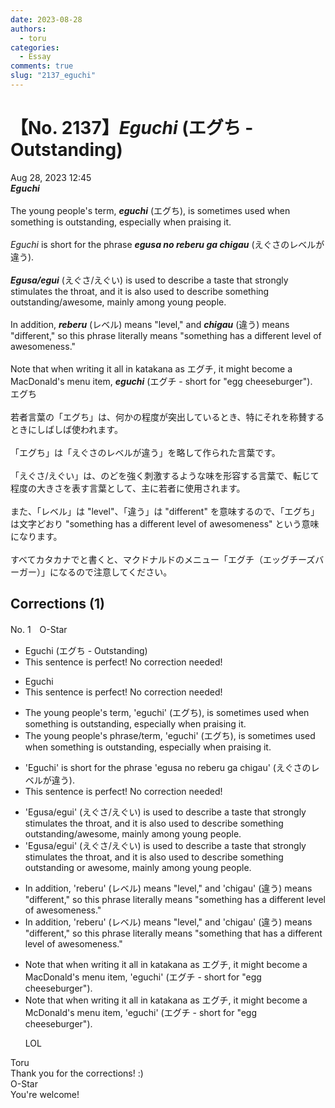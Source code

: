 ```yaml
---
date: 2023-08-28
authors:
  - toru
categories:
  - Essay
comments: true
slug: "2137_eguchi"
---
```


# 【No. 2137】<strong><em>Eguchi</strong></em> (エグち - Outstanding)
<div class="date">Aug 28, 2023 12:45</div>
<div id="post"><div id="body_show_ori">
<strong><em>Eguchi</strong></em><br/><br/>The young people's term, <strong><em>eguchi</em></strong> (エグち), is sometimes used when something is outstanding, especially when praising it.<br/><br/><em>Eguchi</em> is short for the phrase <strong><em>egusa no reberu ga chigau</em></strong> (えぐさのレベルが違う).<br/><br/><strong><em>Egusa/egui</em></strong> (えぐさ/えぐい) is used to describe a taste that strongly stimulates the throat, and it is also used to describe something outstanding/awesome, mainly among young people.<br/><br/>In addition, <strong><em>reberu</em></strong> (レベル) means "level," and <strong><em>chigau</em></strong> (違う) means "different," so this phrase literally means "something has a different level of awesomeness."<br/><br/>Note that when writing it all in katakana as エグチ, it might become a MacDonald's menu item, <strong><em>eguchi</em></strong> (エグチ - short for "egg cheeseburger").
</div></div>

<!-- more -->

<div id="post_ja"><div id="body_show_mo">
エグち<br/><br/>若者言葉の「エグち」は、何かの程度が突出しているとき、特にそれを称賛するときにしばしば使われます。<br/><br/>「エグち」は「えぐさのレベルが違う」を略して作られた言葉です。<br/><br/>「えぐさ/えぐい」は、のどを強く刺激するような味を形容する言葉で、転じて程度の大きさを表す言葉として、主に若者に使用されます。<br/><br/>また、「レベル」は "level"、「違う」は "different" を意味するので、「エグち」は文字どおり "something has a different level of awesomeness" という意味になります。<br/><br/>すべてカタカナでと書くと、マクドナルドのメニュー「エグチ（エッグチーズバーガー）」になるので注意してください。
</div></div>

## Corrections (1)
<div id="block"><div class="first_name"> No. 1　<span class="just_name">O-Star</span></div><div id="block2">
<ul class="correction_field">
<li class="incorrect">Eguchi (エグち - Outstanding)</li>
<li class="corrected perfect">This sentence is perfect! No correction needed!</li>
</ul>
<ul class="correction_field">
<li class="incorrect">Eguchi</li>
<li class="corrected perfect">This sentence is perfect! No correction needed!</li>
</ul>
<ul class="correction_field">
<li class="incorrect">The young people's term, 'eguchi' (エグち), is sometimes used when something is outstanding, especially when praising it.</li>
<li class="corrected correct">
The young people's <span class="f_blue">phrase/term</span>, 'eguchi' (エグち), is sometimes used when something is outstanding, especially when praising it.
</li>
</ul>
<ul class="correction_field">
<li class="incorrect">'Eguchi' is short for the phrase 'egusa no reberu ga chigau' (えぐさのレベルが違う).</li>
<li class="corrected perfect">This sentence is perfect! No correction needed!</li>
</ul>
<ul class="correction_field">
<li class="incorrect">'Egusa/egui' (えぐさ/えぐい) is used to describe a taste that strongly stimulates the throat, and it is also used to describe something outstanding/awesome, mainly among young people.</li>
<li class="corrected correct">
'Egusa/egui' (えぐさ/えぐい) is used to describe a taste that strongly stimulates the throat, and it is also used to describe something outstanding <span class="f_bold">or </span>awesome, mainly among young people.
</li>
</ul>
<ul class="correction_field">
<li class="incorrect">In addition, 'reberu' (レベル) means "level," and 'chigau' (違う) means "different," so this phrase literally means "something has a different level of awesomeness."</li>
<li class="corrected correct">
In addition, 'reberu' (レベル) means "level," and 'chigau' (違う) means "different," so this phrase literally means "something <span class="f_bold">that </span>has a different level of awesomeness."
</li>
</ul>
<ul class="correction_field">
<li class="incorrect">Note that when writing it all in katakana as エグチ, it might become a MacDonald's menu item, 'eguchi' (エグチ - short for "egg cheeseburger").</li>
<li class="corrected correct">
Note that when writing it all in katakana as エグチ, it might become a <span class="f_bold">McDonald's </span>menu item, 'eguchi' (エグチ - short for "egg cheeseburger").
<p class="correction_comment">LOL</p>
</li>
</ul>
</div><div class="name"><span class="just_name">Toru</span><br>
Thank you for the corrections! :)
</div>
<div class="name"><span class="just_name">O-Star</span><br>
You're welcome!
</div>
</div>
